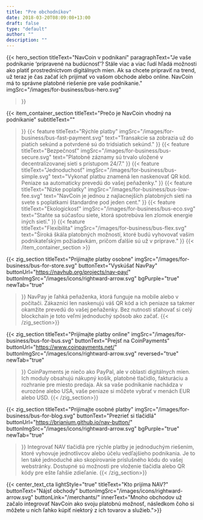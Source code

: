 ```yaml
---
title: "Pre obchodníkov"
date: 2018-03-20T08:09:08+13:00
draft: false
type: "default"
author: ""
description: ""
---
```

{{< hero_section
titleText="NavCoin v podnikaní"
paragraphText="Je vaše podnikanie ‘pripravené na budúcnosť’? Stále viac a viac ľudí hľadá možnosti ako platiť prostredníctvom digitálnych mien. Ak sa chcete pripraviť na trend, už teraz je čas začať ich prijímať vo vašom obchode alebo online. NavCoin má to správne platobné riešenie pre vaše podnikanie."
imgSrc="/images/for-business/bus-hero.svg"

>}}

{{< item_container_section 
    titleText="Prečo je NavCoin vhodný na podnikanie"
    subtitleText=""

>}}
>    {{< feature 
>        titleText="Rýchle platby"
>        imgSrc="/images/for-business/bus-fast-payment.svg"
>        text="Transakcie sa zobrazia už do piatich sekúnd a potvrdené sú do tridsiatich sekúnd."
>}}
>    {{< feature 
>        titleText="Bezpečnosť"
>        imgSrc="/images/for-business/bus-secure.svg"
>        text="Platobné záznamy sú trvalo uložené v decentralizovanej sieti s prístupom 24/7."
>}}
>    {{< feature                 
>        titleText="Jednoduchosť"
>        imgSrc="/images/for-business/bus-simple.svg"
>        text="Vykonať platbu znamená len naskenovať QR kód. Peniaze sa automaticky prevedú do vašej peňaženky."
>}}
>    {{< feature                 
>        titleText="Nízke poplatky"
>        imgSrc="/images/for-business/bus-low-fee.svg"
>        text="NavCoin je jednou z najlacnejších platobných sietí na svete s poplatkami štandardne pod jeden cent."
>}}
>    {{< feature                 
>        titleText="Ekologickosť"
>        imgSrc="/images/for-business/bus-eco.svg"
>        text="Staňte sa súčasťou siete, ktorá spotrebúva len zlomok energie iných sietí."
>}}
>    {{< feature                 
>        titleText="Flexibilita"
>        imgSrc="/images/for-business/bus-flex.svg"
>        text="Široká škála platobných možností, ktoré budú vyhovovať vašim podnikateľským požiadavkám, pričom ďalšie sú už v príprave."
>}}
>{{< /item_container_section >}}

{{< zig_section
  titleText="Prijímajte platby osobne"
  imgSrc="/images/for-business/bus-for-store.svg"
  buttonText="Vyskúšať NavPay"
  buttonUrl="https://navhub.org/projects/nav-pay/"
  buttonImgSrc="/images/icons/rightward-arrow.svg"
  bgPurple="true"
  newTab="true"

>}}
>NavPay je ľahká peňaženka, ktorá funguje na mobile alebo v počítači. Zákazníci len naskenujú váš QR kód a ich peniaze sa takmer okamžite prevedú do vašej peňaženky. Bez nutnosti sťahovať si celý blockchain je toto veľmi jednoduchý spôsob ako začať.
>{{< /zig_section>}}

{{< zig_section
titleText="Prijímajte platby online"
imgSrc="/images/for-business/bus-for-bus.svg"
buttonText="Prejsť na CoinPayments"
buttonUrl="https://www.coinpayments.net/"
buttonImgSrc="/images/icons/rightward-arrow.svg"
reversed="true"
newTab="true"

>}}
>CoinPayments je niečo ako PayPal, ale v oblasti digitálnych mien. Ich moduly obsahujú nákupný košík, platobné tlačidlo, fakturáciu a rozhranie pre miesto predaja. Ak sa vaše podnikanie nachádza v eurozóne alebo USA, vaše peniaze si môžete vybrať v menách EUR alebo USD.
>{{< /zig_section>}}

{{< zig_section
  titleText="Prijímajte osobné platby"
  imgSrc="/images/for-business/bus-for-blog.svg"
  buttonText="Prezrieť si tlačidlá"
  buttonUrl="https://brianium.github.io/nav-button/"
  buttonImgSrc="/images/icons/rightward-arrow.svg"
  bgPurple="true"
  newTab="true"

>}}
Integrovať NAV tlačidlá pre rýchle platby je jednoduchým riešením, ktoré vyhovuje jednotlivcov alebo účelu vedľajšieho podnikania. Je to len také jednoduché ako skopírovanie príslušného kódu do vašej webstránky. Dostupné sú možnosti pre vloženie tlačidla alebo QR kódy pre ešte ľahšie zdieľanie.
{{< /zig_section>}}

{{< center_text_cta
    lightStyle="true"
    titleText="Kto prijíma NAV?"
    buttonText="Nájsť obchody"
    buttonImgSrc="/images/icons/rightward-arrow.svg"
    buttonLink="/merchants/"
    innerText="Mnoho obchodov už začalo integrovať NavCoin ako svoju platobnú možnosť, následkom čoho si môžete u nich ľahko kúpiť niektorý z ich tovarov a služieb.">}}

